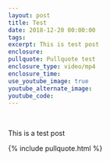 ```yaml
---
layout: post
title: Test
date: 2018-12-20 00:00:00
tags:
excerpt: This is test post
enclosure:
pullquote: Pullquote test
enclosure_type: video/mp4
enclosure_time:
use_youtube_image: true
youtube_alternate_image:
youtube_code:
---
```


&nbsp;

This is a test post

{% include pullquote.html %}